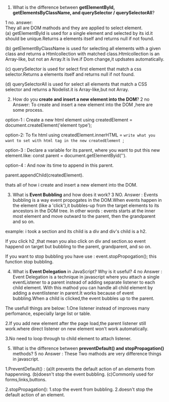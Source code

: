 

1. What is the difference between **getElementById, getElementsByClassName, and querySelector / querySelectorAll**?  

1 no. answer:   
They all are DOM mathods and they are applied to select element.  
(a) getElementById is used for a single element and selected by its id.it should be unique.Returns a elements itself and returns null if not found.  

(b) getElementByClassName is used for selecting all elements with a given class and returns a Htmlcollection with matched class.Htmlcollection is an Array-like, but not an Array.It is live.if Dom change,it updsates automatically.  

(c) querySelector is used for select first element that match a css selector.Returns a elements itself and returns null if not found.  

(d) querySelectorAll is used for select all elements that match a CSS selector and returns a Nodelist.it is Array-like,but not Array.

2. How do you **create and insert a new element into the DOM**?
2 no Answer: To create and insert a new element into the DOM ,here are some process.

option-1 :  Create a new html element using  createdElement = document.createElement('element type');

option-2: To fix html using  createdElement.innerHTML = ` write what you want to set with html tag in the new createdElement  `;

option-3 : Declare a variable for its parent, where you want to put this new element.like:  const parent = document.getElementByid('').

option-4 : And now its time to append in this parent.

parent.appendChild(createdElement).

thats all of how i create and insert a new element into the DOM.


3. What is **Event Bubbling** and how does it work?
3 NO. Answer :  Events bubbling is a way event propogates in the DOM.When events happen in the element (like a 'click'),it bubbles-up from the target elements to its ancestors in the DOM tree.
In other words : events starts at the inner most element and move outward to the parent, then the grandparent and so on.

example: i took a section and its child is a div and div's child is a h2.


If you click h2 ,that mean you also click on div and section.so event happend on target but bubbling to the parent, grandparent, and so on.

If you want to stop bubbling you have use :  event.stopPropogation();
this function stop bubbling.


4. What is **Event Delegation** in JavaScript? Why is it useful?
4 no Answer : Event Delegation is a technique  in javascript where you attach a single eventListener to a parent instead of adding separate listener to each child element.
With this mathod you can handle all child element by adding a eventlistener in parent.It works because of event bubbling.When a child is clicked,the event bubbles up to the parent.


The usefull things are below:
1.One listener instead of improves many perfomance, especially large list or table.

2.If you add new element after the page load,the parent listener still work.where direct listener on new element won't work automatically.

3.No need to loop through to child element to attach listener.




5. What is the difference between **preventDefault() and stopPropagation()** methods?
5 no Answer : These Two mathods are very difference things in javascript.

1.PreventDefault() :
  (a)It prevents the default action of an elements from happenning.
  (b)doesn't stop the event bubbling.
  (c)Commonly used for forms,links,buttons. 

2.stopPropagation(): 
1.stop the event from bubbling.
2.doesn't stop the default action of an element.